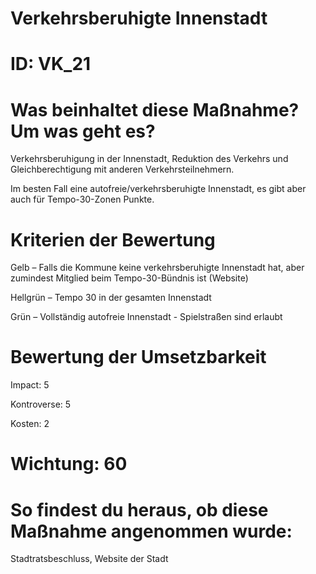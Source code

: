 # Verkehrsberuhigte Innenstadt
# ID: VK_21
# Was beinhaltet diese Maßnahme? Um was geht es?

Verkehrsberuhigung in der Innenstadt, Reduktion des Verkehrs und Gleichberechtigung mit anderen Verkehrsteilnehmern. 

Im besten Fall eine autofreie/verkehrsberuhigte Innenstadt, es gibt aber auch für Tempo-30-Zonen Punkte.

# Kriterien der Bewertung

Gelb – Falls die Kommune keine verkehrsberuhigte Innenstadt hat, aber zumindest Mitglied beim Tempo-30-Bündnis ist (Website)

Hellgrün – Tempo 30 in der gesamten Innenstadt

Grün – Vollständig autofreie Innenstadt - Spielstraßen sind erlaubt

# Bewertung der Umsetzbarkeit

Impact: 5

Kontroverse: 5

Kosten: 2
# Wichtung: 60
# So findest du heraus, ob diese Maßnahme angenommen wurde:
Stadtratsbeschluss, Website der Stadt
